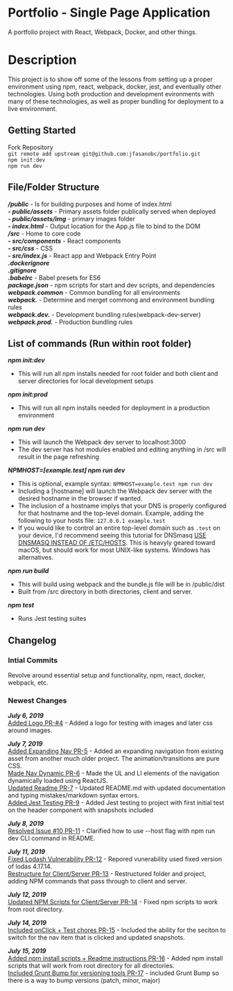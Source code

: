 # Portfolio - Single Page Application  
A portfolio project with React, Webpack, Docker, and other things.  


Description
====
This project is to show off some of the lessons from setting up a proper environment using npm, react, webpack, docker, jest, and eventually other technologies. Using both production and development evironments with many of these technologies, as well as proper bundling for deployment to a live environment.  

## Getting Started  
Fork Repository  
`git remote add upstream git@github.com:jfasanobc/portfolio.git`  
`npm init:dev`  
`npm run dev`  


## File/Folder Structure
___/public___ - Is for building purposes and home of index.html  
  ___- public/assets___ - Primary assets folder publically served when deployed  
    ___- public/assets/img___ - primary images folder  
  ___- index.html___ - Output location for the App.js file to bind to the DOM  
___/src___ - Home to core code  
  ___- src/components___ - React components  
  ___- src/css___ - CSS  
  ___- src/index.js___ - React app and Webpack Entry Point  
___.dockerignore___  
___.gitignore___  
___.babelrc___ - Babel presets for ES6  
___package.json___ - npm scripts for start and dev scripts, and dependencies  
___webpack.common___ - Common bundling for all environments  
___webpack.___ - Determine and merget commong and environment bundling rules  
___webpack.dev.___ - Development bundling rules(webpack-dev-server)  
___webpack.prod.___ - Production bundling rules  


## List of commands  (Run within root folder)  

***npm init:dev***  
 - This will run all npm installs needed for root folder and both client and server directories for local development setups  

***npm init:prod***  
 - This will run all npm installs needed for deployment in a production environment  

***npm run dev***  
 - This will launch the Webpack dev server to localhost:3000  
 - The dev server has hot modules enabled and editing anything in /src will result in the page refreshing  

***NPMHOST=[example.test] npm run dev***  
 - This is optional, example syntax: `NPMHOST=example.test npm run dev`
 - Including a [hostname] will launch the Webpack dev server with the desired hostname in the browser if wanted.  
 - The inclusion of a hostname implys that your DNS is properly configured for that hostname and the top-level domain. Example, adding the following to your hosts file: `127.0.0.1 example.test`
 - If you would like to control an entire top-level domain such as `.test` on your device, I'd recommend seeing this tutorial for DNSmasq [USE DNSMASQ INSTEAD OF /ETC/HOSTS](https://www.stevenrombauts.be/2018/01/use-dnsmasq-instead-of-etc-hosts/). This is heavyly geared toward macOS, but should work for most UNIX-like systems. Windows has alternatives.

***npm run build***  
 - This will build using webpack and the bundle.js file will be in /public/dist
 - Built from /src directory in both directories, client and server.

 ***npm test***  
 - Runs Jest testing suites 


## Changelog  
### Intial Commits  
Revolve around essential setup and functionality, npm, react, docker, webpack, etc.  

### Newest Changes  
***July 6, 2019***  
[Added Logo PR-#4](https://github.com/jfasanobc/testsite.test/pull/4) - Added a logo for testing with images and later css around images.  

***July 7, 2019***  
[Added Expanding Nav PR-5](https://github.com/jfasanobc/testsite.test/pull/5) - Added an expanding navigation from existing asset from another much older project. The animation/transitions are pure CSS.  
[Made Nav Dynamic PR-6](https://github.com/jfasanobc/testsite.test/pull/6) - Made the UL and LI elements of the navigation dynamically loaded using ReactJS.  
[Updated Readme PR-7](https://github.com/jfasanobc/testsite.test/pull/7) - Updated README.md with updated documentation and typing mistakes/markdown syntax errors.  
[Added Jest Testing PR-9](https://github.com/jfasanobc/testsite.test/pull/9) - Added Jest testing to project with first initial test on the header component with snapshots included  

***July 8, 2019***  
[Resolved Issue #10 PR-11](https://github.com/jfasanobc/testsite.test/pull/11) - Clarified how to use --host flag with npm run dev CLI command in README.  

***July 11, 2019***  
[Fixed Lodash Vulnerability PR-12](https://github.com/jfasanobc/portfolio/pull/12) - Repored vunerability used fixed version of lodas 4.17.14.  
[Restructure for Client/Server PR-13](https://github.com/jfasanobc/portfolio/pull/13) - Restructured folder and project, adding NPM commands that pass through to client and server.  

***July 12, 2019***  
[Updated NPM Scripts for Client/Server PR-14](https://github.com/jfasanobc/portfolio/pull/14) - Fixed npm scripts to work from root directory.  

***July 14, 2019***  
[Included onClick + Test chores PR-15](https://github.com/jfasanobc/portfolio/pull/15) -   Included the ability for the seciton to switch for the nav item that is clicked and updated snapshots.  

***July 15, 2019***  
[Added npm install scripts + Readme instructions PR-16](https://github.com/jfasanobc/portfolio/pull/16) -  Added npm install scripts that will work from root directory for all directories.  
[Included Grunt Bump for versioning tools PR-17](https://github.com/jfasanobc/portfolio/pull/16) -  included Grunt Bump so there is a way to bump versions (patch, minor, major)